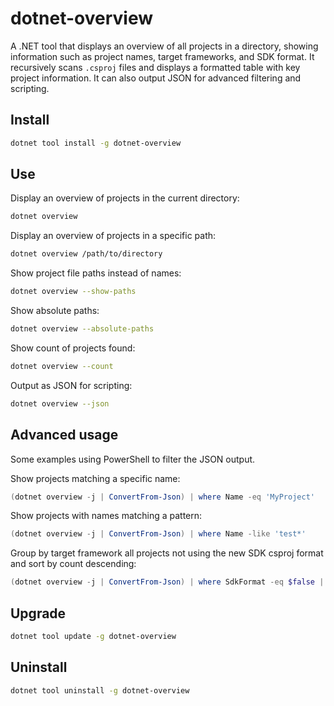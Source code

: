 # dotnet-overview

A .NET tool that displays an overview of all projects in a directory, showing information such as project names, target frameworks, and SDK format. It recursively scans `.csproj` files and displays a formatted table with key project information. It can also output JSON for advanced filtering and scripting.

## Install

```bash
dotnet tool install -g dotnet-overview
```

## Use

Display an overview of projects in the current directory:
```bash
dotnet overview
```

Display an overview of projects in a specific path:
```bash
dotnet overview /path/to/directory
```

Show project file paths instead of names:
```bash
dotnet overview --show-paths
```

Show absolute paths:
```bash
dotnet overview --absolute-paths
```

Show count of projects found:
```bash
dotnet overview --count
```

Output as JSON for scripting:
```bash
dotnet overview --json
```

## Advanced usage

Some examples using PowerShell to filter the JSON output.

Show projects matching a specific name:
```powershell
(dotnet overview -j | ConvertFrom-Json) | where Name -eq 'MyProject'
```

Show projects with names matching a pattern:
```powershell
(dotnet overview -j | ConvertFrom-Json) | where Name -like 'test*'
```

Group by target framework all projects not using the new SDK csproj format and sort by count descending:
```powershell
(dotnet overview -j | ConvertFrom-Json) | where SdkFormat -eq $false | select TargetFramework | group -Property TargetFramework -NoElement | sort -Property Count -Descending
```

## Upgrade

```bash
dotnet tool update -g dotnet-overview
```

## Uninstall

```bash
dotnet tool uninstall -g dotnet-overview
```
